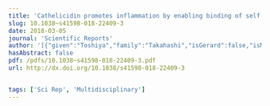 ```yaml
---
title: 'Cathelicidin promotes inflammation by enabling binding of self-RNA to cell surface scavenger receptors'
slug: 10.1038~s41598-018-22409-3
date: 2018-03-05
journal: 'Scientific Reports'
author: '[{"given":"Toshiya","family":"Takahashi","isGerard":false,"isMember":false,"isFirst":false,"isCorresponding":false},{"given":"Nikhil Nitin","family":"Kulkarni","isGerard":false,"isMember":false,"isFirst":false,"isCorresponding":false},{"orcid":"http://orcid.org/0000-0001-5144-2552","given":"Ernest Y","family":"Lee","isGerard":false,"isMember":false,"isFirst":false,"isCorresponding":false},{"given":"Ling-juan","family":"Zhang","isGerard":false,"isMember":false,"isFirst":false,"isCorresponding":false},{"given":"Gerard C. L.","family":"Wong","isGerard":true,"isMember":true,"isFirst":false,"isCorresponding":false},{"orcid":"http://orcid.org/0000-0002-1401-7861","given":"Richard L.","family":"Gallo","isGerard":false,"isMember":false,"isFirst":false,"isCorresponding":false}]'
hasAbstract: false
pdf: /pdfs/10.1038~s41598-018-22409-3.pdf
url: http://dx.doi.org/10.1038/s41598-018-22409-3


tags: ['Sci Rep', 'Multidisciplinary']
---
```

<!--truncate-->